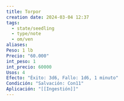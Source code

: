 ```yaml
---
title: Torpor
creation date: 2024-03-04 12:37
tags:
  - state/seedling
  - type/note
  - om/ven
aliases: 
Peso: 1 lb
Precio: "60.000"
int_peso: 1
int_precio: 60000
Usos: 4
Efecto: "Éxito: 3d6, Fallo: 1d6, 1 minuto"
Condición: "Salvación: Con11"
Aplicación: "[[Ingestión]]"
---
```


